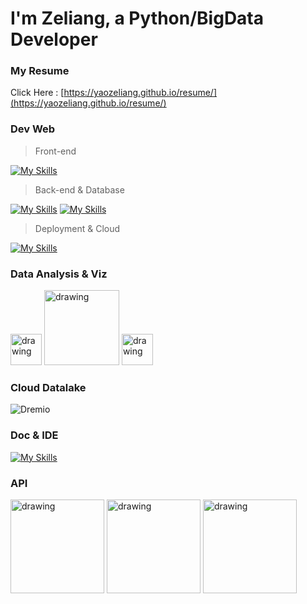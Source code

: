 # I'm Zeliang, a Python/BigData Developer


### My Resume
Click Here : [https://yaozeliang.github.io/resume/](https://yaozeliang.github.io/resume/)

### Dev Web
> Front-end

[![My Skills](https://skillicons.dev/icons?i=js,html,css,react,materialui,bootstrap,jquery&theme=light)](https://skillicons.dev)

> Back-end & Database

[![My Skills](https://skillicons.dev/icons?i=python,linux&theme=light)](https://skillicons.dev) [![My Skills](https://skillicons.dev/icons?i=django,mysql&theme=light)](https://skillicons.dev)

> Deployment & Cloud

[![My Skills](https://skillicons.dev/icons?i=kubernetes,docker,aws,git,gitlab,heroku,grafana&theme=light)](https://skillicons.dev)

### Data Analysis & Viz

<img src="https://www.vectorlogo.zone/logos/d3js/d3js-icon.svg" alt="drawing" width="50"/>  <img src="https://www.vectorlogo.zone/logos/microsoft_powerbi/microsoft_powerbi-ar21.svg" alt="drawing" width="120"/>  <img src="https://i0.wp.com/cloudsys.no/wp-content/uploads/2019/02/PowerApps-Logo.png?ssl=1" alt="drawing" width="50"/>


### Cloud Datalake

![Dremio](https://www.vectorlogo.zone/logos/dremio/dremio-ar21.svg)


### Doc & IDE

[![My Skills](https://skillicons.dev/icons?i=md,vscode&theme=light)](https://skillicons.dev)

### API

<img src="https://pandwarf.com/wp/wp-content/uploads/2021/11/swagger-banner.png" alt="drawing" width="150"/> <img src="https://www.django-rest-framework.org/img/logo.png" alt="drawing" width="150"/> <img src="https://fastapi.tiangolo.com/img/logo-margin/logo-teal.png" alt="drawing" width="150"/>
